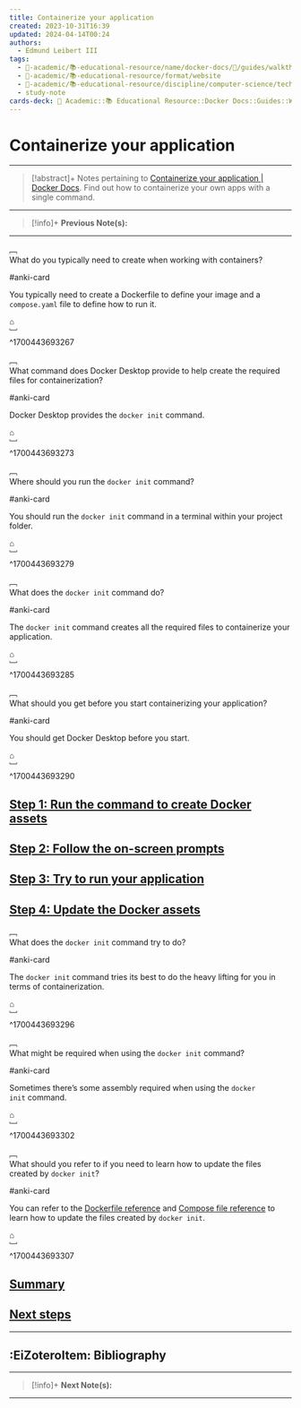 ```yaml
---
title: Containerize your application
created: 2023-10-31T16:39
updated: 2024-04-14T00:24
authors:
  - Edmund Leibert III
tags:
  - 🔴-academic/📚-educational-resource/name/docker-docs/🔖/guides/walkthroughs/containerize-your-application
  - 🔴-academic/📚-educational-resource/format/website
  - 🔴-academic/📚-educational-resource/discipline/computer-science/technology/docker
  - study-note
cards-deck: 🔴 Academic::📚 Educational Resource::Docker Docs::Guides::Walkthroughs::Containerize your application
---
```


# Containerize your application

---

> [!abstract]+ 
> Notes pertaining to [Containerize your application | Docker Docs](https://docs.docker.com/guides/walkthroughs/containerize-your-app/). Find out how to containerize your own apps with a single command.

---

> [!info]+ 
> **Previous Note(s):**
> 

---

﹇<br>
What do you typically need to create when working with containers?

#anki-card 

You typically need to create a Dockerfile to define your image and a `compose.yaml` file to define how to run it.

⌂
<br>﹈<br>^1700443693267

﹇<br>
What command does Docker Desktop provide to help create the required files for containerization?

#anki-card 

Docker Desktop provides the `docker init` command.

⌂
<br>﹈<br>^1700443693273

﹇<br>
Where should you run the `docker init` command?

#anki-card 

You should run the `docker init` command in a terminal within your project folder.

⌂
<br>﹈<br>^1700443693279

﹇<br>
What does the `docker init` command do?

#anki-card 

The `docker init` command creates all the required files to containerize your application.

⌂
<br>﹈<br>^1700443693285

﹇<br>
What should you get before you start containerizing your application?

#anki-card 

You should get Docker Desktop before you start.

⌂
<br>﹈<br>^1700443693290

## [Step 1: Run the command to create Docker assets](https://docs.docker.com/guides/walkthroughs/containerize-your-app/#step-1-run-the-command-to-create-docker-assets)

## [Step 2: Follow the on-screen prompts](https://docs.docker.com/guides/walkthroughs/containerize-your-app/#step-2-follow-the-on-screen-prompts)

## [Step 3: Try to run your application](https://docs.docker.com/guides/walkthroughs/containerize-your-app/#step-3-try-to-run-your-application)

## [Step 4: Update the Docker assets](https://docs.docker.com/guides/walkthroughs/containerize-your-app/#step-4-update-the-docker-assets)

﹇<br>
What does the `docker init` command try to do?

#anki-card 

The `docker init` command tries its best to do the heavy lifting for you in terms of containerization.

⌂
<br>﹈<br>^1700443693296

﹇<br>
What might be required when using the `docker init` command?

#anki-card 

Sometimes there’s some assembly required when using the `docker init` command.

⌂
<br>﹈<br>^1700443693302

﹇<br>
What should you refer to if you need to learn how to update the files created by `docker init`?

#anki-card 

You can refer to the [Dockerfile reference⁠](https://docs.docker.com/engine/reference/builder/) and [Compose file reference](https://docs.docker.com/compose/compose-file/) to learn how to update the files created by `docker init`.

⌂
<br>﹈<br>^1700443693307

## [Summary](https://docs.docker.com/guides/walkthroughs/containerize-your-app/#summary)

## [Next steps](https://docs.docker.com/guides/walkthroughs/containerize-your-app/#next-steps)

---

## :EiZoteroItem: Bibliography

---

> [!info]+ 
> **Next Note(s):**
> 

---
